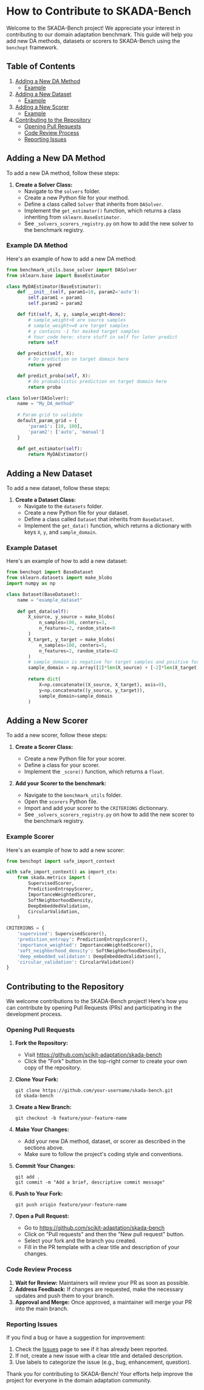 # How to Contribute to SKADA-Bench

Welcome to the SKADA-Bench project! We appreciate your interest in contributing to our domain adaptation benchmark. This guide will help you add new DA methods, datasets or scorers to SKADA-Bench using the `benchopt` framework.

## Table of Contents
1. [Adding a New DA Method](#adding-a-new-da-method)
    - [Example](#example-da-method)
2. [Adding a New Dataset](#adding-a-new-dataset)
    - [Example](#example-dataset)
3. [Adding a New Scorer](#adding-a-new-scorer)
    - [Example](#example-scorer)
4. [Contributing to the Repository](#contributing-to-the-repository)
    - [Opening Pull Requests](#opening-pull-requests)
    - [Code Review Process](#code-review-process)
    - [Reporting Issues](#reporting-issues)

## Adding a New DA Method

To add a new DA method, follow these steps:

1. **Create a Solver Class:**
   - Navigate to the `solvers` folder.
   - Create a new Python file for your method.
   - Define a class called `Solver` that inherits from `DASolver`.
   - Implement the `get_estimator()` function, which returns a class inheriting from `sklearn.BaseEstimator`.
   - See `_solvers_scorers_registry.py` on how to add the new solver to the benchmark registry. 

### Example DA Method

Here's an example of how to add a new DA method:

```python
from benchmark_utils.base_solver import DASolver
from sklearn.base import BaseEstimator

class MyDAEstimator(BaseEstimator):
    def __init__(self, param1=10, param2='auto'):
        self.param1 = param1
        self.param2 = param2

    def fit(self, X, y, sample_weight=None):
        # sample_weight<0 are source samples
        # sample_weight>=0 are target samples
        # y contains -1 for masked target samples
        # Your code here: store stuff in self for later predict
        return self

    def predict(self, X):
        # Do prediction on target domain here
        return ypred

    def predict_proba(self, X):
        # Do probabilistic prediction on target domain here
        return proba

class Solver(DASolver):
    name = "My_DA_method"
    
    # Param grid to validate
    default_param_grid = {
        'param1': [10, 100],
        'param2': ['auto', 'manual']
    }
    
    def get_estimator(self):
        return MyDAEstimator()
```

## Adding a New Dataset

To add a new dataset, follow these steps:

1. **Create a Dataset Class:**
   - Navigate to the `datasets` folder.
   - Create a new Python file for your dataset.
   - Define a class called `Dataset` that inherits from `BaseDataset`.
   - Implement the `get_data()` function, which returns a dictionary with keys `X`, `y`, and `sample_domain`.

### Example Dataset

Here's an example of how to add a new dataset:

```python
from benchopt import BaseDataset
from sklearn.datasets import make_blobs
import numpy as np

class Dataset(BaseDataset):
    name = "example_dataset"
    
    def get_data(self):
        X_source, y_source = make_blobs(
            n_samples=100, centers=3,
            n_features=2, random_state=0
        )
        X_target, y_target = make_blobs(
            n_samples=100, centers=5,
            n_features=2, random_state=42
        )
        # sample_domain is negative for target samples and positive for source
        sample_domain = np.array([1]*len(X_source) + [-2]*len(X_target))
        
        return dict(
            X=np.concatenate((X_source, X_target), axis=0),
            y=np.concatenate((y_source, y_target)),
            sample_domain=sample_domain
        )
```

## Adding a New Scorer

To add a new scorer, follow these steps:

1. **Create a Scorer Class:**
   - Create a new Python file for your scorer.
   - Define a class for your scorer.
   - Implement the `_score()` function, which returns a `float`.

2. **Add your Scorer to the benchmark:**
   - Navigate to the `benchmark_utils` folder.
   - Open the `scorers` Python file.
   - Import and add your scorer to the `CRITERIONS` dictionnary.
   - See `_solvers_scorers_registry.py` on how to add the new scorer to the benchmark registry. 

### Example Scorer

Here's an example of how to add a new scorer:

```python
from benchopt import safe_import_context

with safe_import_context() as import_ctx:
    from skada.metrics import (
        SupervisedScorer,
        PredictionEntropyScorer,
        ImportanceWeightedScorer,
        SoftNeighborhoodDensity,
        DeepEmbeddedValidation,
        CircularValidation,
    )

CRITERIONS = {
    'supervised': SupervisedScorer(),
    'prediction_entropy': PredictionEntropyScorer(),
    'importance_weighted': ImportanceWeightedScorer(),
    'soft_neighborhood_density': SoftNeighborhoodDensity(),
    'deep_embedded_validation': DeepEmbeddedValidation(),
    'circular_validation': CircularValidation()
}
```

## Contributing to the Repository

We welcome contributions to the SKADA-Bench project! Here's how you can contribute by opening Pull Requests (PRs) and participating in the development process.

### Opening Pull Requests

1. **Fork the Repository:**
   - Visit https://github.com/scikit-adaptation/skada-bench
   - Click the "Fork" button in the top-right corner to create your own copy of the repository.

2. **Clone Your Fork:**
   ```
   git clone https://github.com/your-username/skada-bench.git
   cd skada-bench
   ```

3. **Create a New Branch:**
   ```
   git checkout -b feature/your-feature-name
   ```

4. **Make Your Changes:**
   - Add your new DA method, dataset, or scorer as described in the sections above.
   - Make sure to follow the project's coding style and conventions.

5. **Commit Your Changes:**
   ```
   git add .
   git commit -m "Add a brief, descriptive commit message"
   ```

6. **Push to Your Fork:**
   ```
   git push origin feature/your-feature-name
   ```

7. **Open a Pull Request:**
   - Go to https://github.com/scikit-adaptation/skada-bench
   - Click on "Pull requests" and then the "New pull request" button.
   - Select your fork and the branch you created.
   - Fill in the PR template with a clear title and description of your changes.

### Code Review Process

1. **Wait for Review:** Maintainers will review your PR as soon as possible.
2. **Address Feedback:** If changes are requested, make the necessary updates and push them to your branch.
3. **Approval and Merge:** Once approved, a maintainer will merge your PR into the main branch.

### Reporting Issues

If you find a bug or have a suggestion for improvement:

1. Check the [Issues](https://github.com/scikit-adaptation/skada-bench/issues) page to see if it has already been reported.
2. If not, create a new issue with a clear title and detailed description.
3. Use labels to categorize the issue (e.g., bug, enhancement, question).

Thank you for contributing to SKADA-Bench! Your efforts help improve the project for everyone in the domain adaptation community.
